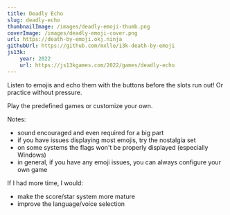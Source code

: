 ```yaml
---
title: Deadly Echo
slug: deadly-echo
thumbnailImage: /images/deadly-emoji-thumb.png
coverImage: /images/deadly-emoji-cover.png
url: https://death-by-emoji.okj.ninja
githubUrl: https://github.com/mxlle/13k-death-by-emoji
js13k:
    year: 2022
    url: https://js13kgames.com/2022/games/deadly-echo
---
```


Listen to emojis and echo them with the buttons before the slots run out! Or practice without pressure.

Play the predefined games or customize your own.

Notes:
- sound encouraged and even required for a big part
- if you have issues displaying most emojis, try the nostalgia set
- on some systems the flags won't be properly displayed (especially Windows)
- in general, if you have any emoji issues, you can always configure your own game

If I had more time, I would:
- make the score/star system more mature
- improve the language/voice selection

